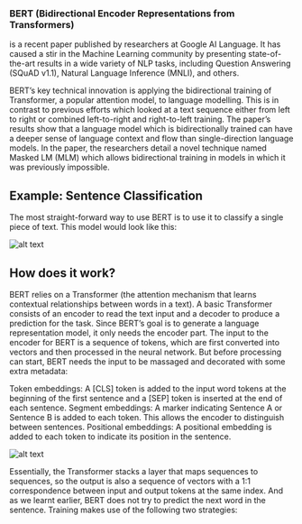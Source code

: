 ### BERT (Bidirectional Encoder Representations from Transformers)

is a recent paper published by researchers at Google AI Language. It has caused a stir in the Machine Learning community by presenting state-of-the-art results in a wide variety of NLP tasks, including Question Answering (SQuAD v1.1), Natural Language Inference (MNLI), and others.

BERT’s key technical innovation is applying the bidirectional training of Transformer, a popular attention model, to language modelling. This is in contrast to previous efforts which looked at a text sequence either from left to right or combined left-to-right and right-to-left training. The paper’s results show that a language model which is bidirectionally trained can have a deeper sense of language context and flow than single-direction language models. In the paper, the researchers detail a novel technique named Masked LM (MLM) which allows bidirectional training in models in which it was previously impossible.


## Example: Sentence Classification

The most straight-forward way to use BERT is to use it to classify a single piece of text. This model would look like this:

![alt text](http://jalammar.github.io/images/BERT-classification-spam.png)


## How does it work?
BERT relies on a Transformer (the attention mechanism that learns contextual relationships between words in a text). A basic Transformer consists of an encoder to read the text input and a decoder to produce a prediction for the task. Since BERT’s goal is to generate a language representation model, it only needs the encoder part. The input to the encoder for BERT is a sequence of tokens, which are first converted into vectors and then processed in the neural network. But before processing can start, BERT needs the input to be massaged and decorated with some extra metadata:

Token embeddings: A [CLS] token is added to the input word tokens at the beginning of the first sentence and a [SEP] token is inserted at the end of each sentence.
Segment embeddings: A marker indicating Sentence A or Sentence B is added to each token. This allows the encoder to distinguish between sentences.
Positional embeddings: A positional embedding is added to each token to indicate its position in the sentence.

![alt text](https://towardsml.files.wordpress.com/2019/09/input.png?w=1024)

 Essentially, the Transformer stacks a layer that maps sequences to sequences, so the output is also a sequence of vectors with a 1:1 correspondence between input and output tokens at the same index. And as we learnt earlier, BERT does not try to predict the next word in the sentence. Training makes use of the following two strategies:
